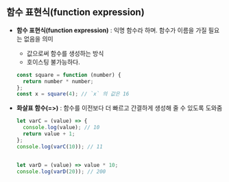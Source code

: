## 함수 표현식(function expression)
- <b>함수 표현식(function expression)</b> : 익명 함수라 하며. 함수가 이름을 가질 필요는 없음을 의미
  - 값으로써 함수를 생성하는 방식
  - 호이스팅 불가능하다.
  
  ```javascript
  const square = function (number) {
    return number * number;
  };
  const x = square(4); // `x` 의 값은 16
  ```

- <b>화살표 함수(=>)</b> : 함수를 이전보다 더 빠르고 간결하게 생성해 줄 수 있도록 도와줌


  ```javascript
  let varC = (value) => {
    console.log(value); // 10
    return value + 1;
  };
  console.log(varC(10)); // 11

  
  let varD = (value) => value * 10;
  console.log(varD(20)); // 200
  ```
